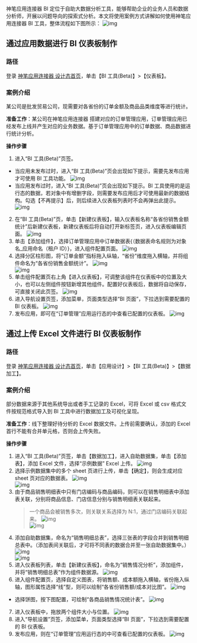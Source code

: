 神笔应用连接器 BI 定位于自助大数据分析工具，能够帮助企业的业务人员和数据分析师，开展以问题导向的探索式分析。本文将使用案例方式讲解如何使用神笔应用连接器 BI 工具，整体流程如下图所示： ![img](https://main.qcloudimg.com/raw/a99a53792d0254c6188e8330ccd8553d.png)

## 通过应用数据进行 BI 仪表板制作

### 路径

登录 [神笔应用连接器 设计态首页](https://apaas.cloud.tencent.com/)，单击【BI 工具(Beta)】>【仪表板】。

### 案例介绍

某公司是批发贸易公司，现需要对各省份的订单金额及商品品类维度等进行统计。

**准备工作**：某公司在神笔应用连接器 搭建对应的订单管理应用，订单管理应用已经发布上线并产生对应的业务数据。基于订单管理应用中的订单数据、商品数据进行统计分析。

**操作步骤**

1. 进入“BI 工具(Beta)”页签。

- 当应用未发布过时，进入“BI 工具(Beta)”页会出现如下提示，需要先发布应用才可使用 BI 工具功能。
  ![img](https://main.qcloudimg.com/raw/4213cea2f813ba6bc7a5fd543c02423a.png)
- 当应用发布过时，进入“BI 工具(Beta)”页会出现如下提示。BI 工具使用的是运行态的数据，若对象中有增删字段，则需要发布应用后才可使用最新的数据结构。勾选【不再提示】后，则后续进入仪表板列表时不会再弹出此提示。
  ![img](https://main.qcloudimg.com/raw/561b94c02bab719f40de1ad00148e502.png)

2. 在“BI 工具(Beta)”页，单击【新建仪表板】，输入仪表板名称“各省份销售金额统计”后新建仪表板，新建仪表板后将自动打开新标签页，进入仪表板编辑页面。
   ![img](https://main.qcloudimg.com/raw/5057c6c3e61c7d06b67c99cfe7e97fdd.gif)
3. 单击【添加组件】，选择订单管理应用中订单数据表{（数据表命名规则为对象名\_应用命名（租户 ID）}，进入组件配置页面。
   ![img](https://main.qcloudimg.com/raw/dc950143c494825053f8d3009c50246c.gif)
4. 选择分区柱形图，将“订单金额”指标拖入纵轴，“省份”维度拖入横轴，并将组件命名为“各省份销售金额统计”。
   ![img](https://main.qcloudimg.com/raw/4a3c7b7633b3de9d8490b58f2e74ffff.gif)  
   ![img](https://main.qcloudimg.com/raw/a698544e149121e8999e3535df10cf2e.png)
5. 单击组件配置页右上角【进入仪表板】，可调整该组件在仪表板中的位置及大小，也可以左侧组件按钮新增其他组件。配置好仪表板后，数据将自动保存，可直接关闭此页签。
   ![img](https://main.qcloudimg.com/raw/95137b27eecbceacf418ff144b3d7c26.gif)
6. 进入导航设置页签，添加菜单，页面类型选择“BI 页面”，下拉选到需要配置的 BI 仪表板。 ![img](https://main.qcloudimg.com/raw/40eec84e314e17f6c16ea5be31c303ce.gif)
7. 发布应用，即可在“订单管理”应用运行态的中查看已配置的仪表板。
   ![img](https://main.qcloudimg.com/raw/82225a71a8ea53f427338d71cbbd1582.png)

## 通过上传 Excel 文件进行 BI 仪表板制作

### 路径

登录 [神笔应用连接器 设计态首页](https://apaas.cloud.tencent.com/)，单击【应用设计】>【BI 工具(Beta)】>【数据加工】。

### 案例介绍

部分数据来源于其他系统导出或者手工记录的 Excel，可将 Excel 或 csv 格式文件按规范格式导入到 BI 工具中进行数据加工及可视化呈现。

**准备工作**：线下整理好待分析的 Excel 数据文件。上传前需要确认，添加的 Excel 首行不能有合并单元格，否则会上传失败。

**操作步骤**

1. 进入“BI 工具(Beta)”页签，单击【数据加工】，进入自助数据集，单击【添加表】，添加 Excel 文件，选择“示例数据” Excel 上传。
   ![img](https://main.qcloudimg.com/raw/363dc49b6b1778a0867ac121c809b86a.gif)
2. 选择示例数据集中的多个 sheet 页进行上传，单击【确定】，则会生成对应 sheet 页对应的数据表。
   ![img](https://main.qcloudimg.com/raw/bd545534f4dafd94161c787f5ec91036.png)  
    ![img](https://main.qcloudimg.com/raw/df08758b45d1653df539044fb3093f70.png)
3. 由于商品销售明细表中只有门店编码与商品编码，则可以在销售明细表中添加表关联，分别将商品信息、门店信息分别与销售明细表关联起来。
   > 一个商品会被销售多次，则关联关系选择为 N:1，通过门店编码关联起来。
   > ![img](https://main.qcloudimg.com/raw/b910f1d080cf5d8afe251a126bbc6f90.gif)  
   > ![img](https://main.qcloudimg.com/raw/5117b2ba2d69ecc86b44d0276e479827.png)
4. 添加自助数据集，命名为“销售明细总表”，选择三张表的字段合并到销售明细总表中。（添加表间关联后，才可将不同表的数据合并至一张自助数据集中。）
   ![img](https://main.qcloudimg.com/raw/29219d11251a0d249fded0925b738b1b.png)  
    ![img](https://main.qcloudimg.com/raw/0f4a5c973aad07dfc56f16528cbdb74b.gif)
5. 进入仪表板列表，单击【新建仪表板】，命名为“销售情况分析”，添加组件，并将“销售明细总表”作为组件数据源。
   ![img](https://main.qcloudimg.com/raw/ca2a865a8e421e2e56bd4c9bf5040039.png)
6. 进入组件配置页，选择自定义图表，将销售额、成本额拖入横轴，省份拖入纵轴，图形属性选择“线”型，则可以绘制“各省份销售额/成本对比图”。
   ![img](https://main.qcloudimg.com/raw/e70322016fd606351c0ed859449065ab.png)

- 选择饼图，按下图配置，可绘制“各商品销售情况统计表”。
  ![img](https://main.qcloudimg.com/raw/ef5d6a819a93740feb09b1e9f09b7132.png)

7. 进入仪表板中，拖放两个组件大小与位置。
   ![img](https://main.qcloudimg.com/raw/8ce273e5723c376f7cf5f1cb15cab332.png)
8. 进入“导航设置”页签，添加菜单，页面类型选择“BI 页面”，下拉选到需要配置的 BI 仪表板。
9. 发布应用，则在“订单管理”应用运行态的中可查看已配置的仪表板。
   ![img](https://main.qcloudimg.com/raw/6716dfa23ba02105faaa59509529e95f.png)
